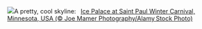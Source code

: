 ![](https://www.bing.com/th?id=OHR.WinterCarnival_EN-GB6178646232_UHD.jpg&w=1000)A pretty, cool skyline:&nbsp;&ensp;[Ice Palace at Saint Paul Winter Carnival, Minnesota, USA (© Joe Mamer Photography/Alamy Stock Photo)](https://www.bing.com/th?id=OHR.WinterCarnival_EN-GB6178646232_UHD.jpg)
<br><br/>
